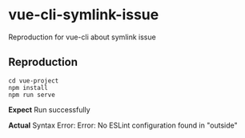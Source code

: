 # vue-cli-symlink-issue
Reproduction for vue-cli about symlink issue

## Reproduction

```
cd vue-project
npm install
npm run serve
```

**Expect**
Run successfully

**Actual**
Syntax Error: Error: No ESLint configuration found in "outside"
